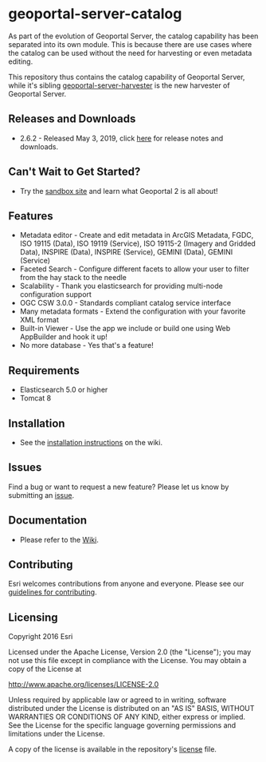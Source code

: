 # geoportal-server-catalog
As part of the evolution of Geoportal Server, the catalog capability has been separated into its own module. This is because there are use cases where the catalog can be used without the need for harvesting or even metadata editing. 

This repository thus contains the catalog capability of Geoportal Server, while it's sibling [geoportal-server-harvester](https://github.com/ArcGIS/geoportal-server-harvester) is the new harvester of Geoportal Server.

## Releases and Downloads
- 2.6.2 - Released May 3, 2019, click [here](https://github.com/ArcGIS/geoportal-server-catalog/releases) for release notes and downloads.

## Can't Wait to Get Started?
- Try the [sandbox site](http://geoss.esri.com/geoportal2) and learn what Geoportal 2 is all about!

## Features
* Metadata editor - Create and edit metadata in ArcGIS Metadata, FGDC, ISO 19115 (Data), ISO 19119 (Service), ISO 19115-2 (Imagery and Gridded Data), INSPIRE (Data), INSPIRE (Service), GEMINI (Data), GEMINI (Service)
* Faceted Search - Configure different facets to allow your user to filter from the hay stack to the needle
* Scalability - Thank you elasticsearch for providing multi-node configuration support
* OGC CSW 3.0.0 - Standards compliant catalog service interface
* Many metadata formats - Extend the configuration with your favorite XML format
* Built-in Viewer - Use the app we include or build one using Web AppBuilder and hook it up!
* No more database - Yes that's a feature!

## Requirements

* Elasticsearch 5.0 or higher
* Tomcat 8

## Installation
- See the [installation instructions](https://github.com/Esri/geoportal-server-catalog/wiki/Installation) on the wiki.

## Issues

Find a bug or want to request a new feature?  Please let us know by submitting an [issue](https://github.com/ArcGIS/geoportal-server-catalog/issues).

## Documentation
- Please refer to the [Wiki](https://github.com/ArcGIS/geoportal-server-catalog/wiki).


## Contributing

Esri welcomes contributions from anyone and everyone. Please see our [guidelines for contributing](https://github.com/esri/contributing).


## Licensing
Copyright 2016 Esri

Licensed under the Apache License, Version 2.0 (the "License");
you may not use this file except in compliance with the License.
You may obtain a copy of the License at

   http://www.apache.org/licenses/LICENSE-2.0

Unless required by applicable law or agreed to in writing, software
distributed under the License is distributed on an "AS IS" BASIS,
WITHOUT WARRANTIES OR CONDITIONS OF ANY KIND, either express or implied.
See the License for the specific language governing permissions and
limitations under the License.

A copy of the license is available in the repository's [license](https://github.com/ArcGIS/geoportal-server-catalog/blob/master/LICENSE.txt) file.


